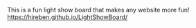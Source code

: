 This is a fun light show board that makes any website more fun! https://hireben.github.io/LightShowBoard/
